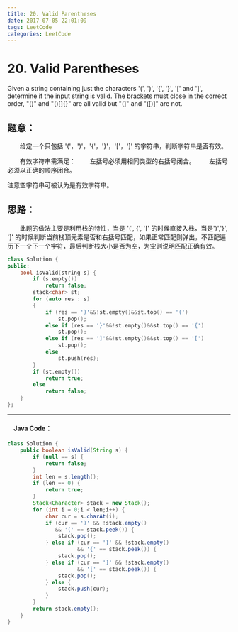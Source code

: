 ```yaml
---
title: 20. Valid Parentheses
date: 2017-07-05 22:01:09
tags: LeetCode
categories: LeetCode
---
```


# 20. Valid Parentheses

Given a string containing just the characters '(', ')', '{', '}', '[' and ']', determine if the input string is valid.
The brackets must close in the correct order, "()" and "()[]{}" are all valid but "(]" and "([)]" are not.

<!--more-->

## 题意：

　　给定一个只包括 '('，')'，'{'，'}'，'['，']' 的字符串，判断字符串是否有效。

　　有效字符串需满足：
    　　左括号必须用相同类型的右括号闭合。
    　　左括号必须以正确的顺序闭合。

注意空字符串可被认为是有效字符串。

## 思路：

　　此题的做法主要是利用栈的特性，当是 '(', {', '[' 的时候直接入栈，当是')','}', ']' 的时候判断当前栈顶元素是否和右括号匹配，如果正常匹配则弹出，不匹配遍历下一个下一个字符，最后判断栈大小是否为空，为空则说明匹配正确有效。

```c++
class Solution {
public:
	bool isValid(string s) {
		if (s.empty())
			return false;
		stack<char> st;
		for (auto res : s)
		{
			if (res == ')'&&!st.empty()&&st.top() == '(')
				st.pop();
			else if (res == '}'&&!st.empty()&&st.top() == '{')
				st.pop();
			else if (res == ']'&&!st.empty()&&st.top() == '[')
				st.pop();
			else
				st.push(res);
		}
		if (st.empty())
			return true;
		else
			return false;
	}
};
```

---------------------------------------------------
#### 　Java Code：
```java
class Solution {
    public boolean isValid(String s) {
        if (null == s) {
            return false;
        }
        int len = s.length();
        if (len == 0) {
            return true;
        }
        Stack<Character> stack = new Stack();
        for (int i = 0;i < len;i++) {
            char cur = s.charAt(i);
            if (cur == ')' && !stack.empty()
               && '(' == stack.peek()) {
                stack.pop();                
            } else if (cur == '}' && !stack.empty()
                      && '{' == stack.peek()) {
                stack.pop();               
            } else if (cur == ']' && !stack.empty()
                      && '[' == stack.peek()) {
                stack.pop();               
            } else {
                stack.push(cur);
            }
        }
        return stack.empty();
    }
}
```
